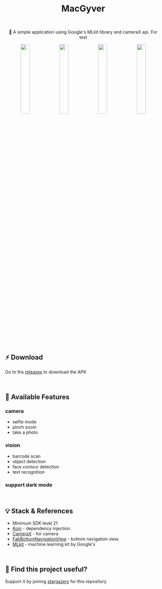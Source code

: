 <h1 align="center">MacGyver</h1></br>

<p align="center"> 
🤖 A simple application using Google's MLkit library and cameraX api. For test
</p>

<p align="center">
<img src="https://github.com/hongbeomi/MacGyver/blob/master/image/barcode.jpeg" width="24%"/>
<img src="https://github.com/hongbeomi/MacGyver/blob/master/image/face.jpeg" width="24%"/>
<img src="https://github.com/hongbeomi/MacGyver/blob/master/image/object.jpeg" width="24%"/>
<img src="https://github.com/hongbeomi/MacGyver/blob/master/image/text.jpeg" width="24%"/>
</p>

</br>

## ⚡️ Download

Go to ths [releases](https://github.com/hongbeomi/MacGyver/releases/download/v1.0.0/app-debug.apk) to download the APK

</br>

## 🧐 Available Features

### camera

- selfie mode
- pinch zoom
- take a photo

### vision

- barcode scan
- object detection
- face contour detection
- text recognition

### support dark mode

</br>

## 💡 Stack & References

- Minimum SDK level 21
- [Koin](https://github.com/InsertKoinIO/koin) - dependency injection.
- [CameraX](https://developer.android.com/training/camerax) - for camera
- [FabBottomNavigationView](https://github.com/VadimZhuk0v/FabBottomNavigationView) - bottom navigation view.
- [MLkit](https://github.com/googlesamples/mlkit) - machine learning kit by Google's 

</br>

## 🌟 Find this project useful?

Support it by joining [stargazers](https://github.com/hongbeomi/MacGyver/stargazers) for this repository